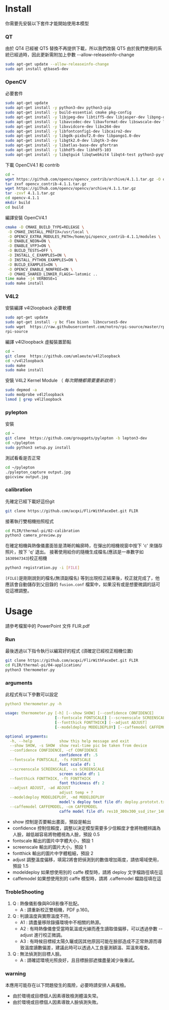 # Install
你需要先安裝以下套件才能開始使用本模型
### QT
由於 QT4 已經被 QT5 替換不再提供下載，所以我們改裝 QT5
由於我們使用的系統已經過時，因此更新需附加上參數 --allow-releaseinfo-change
```bash
sudo apt-get update --allow-releaseinfo-change 
sudo apt install qtbase5-dev
```
### OpenCV
必要套件
```bash
sudo apt-get update
sudo apt-get install -y python3-dev python3-pip
sudo apt-get install -y build-essential cmake pkg-config
sudo apt-get install -y libjpeg-dev libtiff5-dev libjasper-dev libpng-dev
sudo apt-get install -y libavcodec-dev libavformat-dev libswscale-dev libv4l-dev
sudo apt-get install -y libxvidcore-dev libx264-dev
sudo apt-get install -y libfontconfig1-dev libcairo2-dev
sudo apt-get install -y libgdk-pixbuf2.0-dev libpango1.0-dev
sudo apt-get install -y libgtk2.0-dev libgtk-3-dev
sudo apt-get install -y libatlas-base-dev gfortran
sudo apt-get install -y libhdf5-dev libhdf5-103
sudo apt-get install -y libqtgui4 libqtwebkit4 libqt4-test python3-pyqt5
```
下載 OpenCV4.1 和 contrib
```bash
cd ~
wget https://github.com/opencv/opencv_contrib/archive/4.1.1.tar.gz -O opencv_contrib-4.1.1.tar.gz
tar zxvf opencv_contrib-4.1.1.tar.gz
wget https://github.com/opencv/opencv/archive/4.1.1.tar.gz
tar -zxvf 4.1.1.tar.gz 
cd opencv-4.1.1
mkdir build
cd build
```
編譯安裝 OpenCV4.1
```bash
cmake -D CMAKE_BUILD_TYPE=RELEASE \
 -D CMAKE_INSTALL_PREFIX=/usr/local \
 -D OPENCV_EXTRA_MODULES_PATH=/home/pi/opencv_contrib-4.1.1/modules \
 -D ENABLE_NEON=ON \
 -D ENABLE_VFP3=ON \
 -D BUILD_TESTS=OFF \
 -D INSTALL_C_EXAMPLES=ON \
 -D INSTALL_PYTHON_EXAMPLES=ON \
 -D BUILD_EXAMPLES=ON \
 -D OPENCV_ENABLE_NONFREE=ON \
 -D CMAKE_SHARED_LINKER_FLAGS=-latomic ..
time make -j4 VERBOSE=1
sudo make install
```
### V4L2
安裝編譯 v4l2loopback 必要軟體
```bash
sudo apt-get update
sudo apt-get install -y bc flex bison  libncurses5-dev
sudo wget  https://raw.githubusercontent.com/notro/rpi-source/master/rpi-source -O /usr/bin/rpi-source && sudo chmod +x /usr/bin/rpi-source  && /usr/bin/rpi-source -q --tag-update
rpi-source
```
編譯 v4l2loopback 虛擬裝置節點
```bash
cd ~
git clone  https://github.com/umlaeute/v4l2loopback
cd ~/v4l2loopback
sudo make
sudo make install
```
安裝 V4L2 Kernel Module （ *每次開機都需要重新啟用* ）
```bash
sudo depmod -a
sudo modprobe v4l2loopback
lsmod | grep v4l2loopback
```
### pylepton
安裝
```bash
cd ~
git clone  https://github.com/groupgets/pylepton -b lepton3-dev
cd ~/pylepton
sudo python3 setup.py install
```
測試看看是否正常
```bash
cd ~/pylepton
./pylepton_capture output.jpg
gpicview output.jpg
```
### calibration
先確定已經下載好這份git
```bash
git clone https://github.com/acqxi/FlirWithFaceDet.git FLIR
```
接著執行雙相機拍照程式
```bash
cd FLIR/thermal-pi/02-calibration
python3 camera_preview.py
```
在確定相機與熱像儀畫面皆是清晰的輪廓時，在彈出的相機視窗中按下 'c' 來儲存照片，按下 'q' 退出。
接著使用給你的隨機生成檔名(應該是一串數字如 `1630947343`)校正相機
```bash
python3 registration.py -i [FILE]
```
`[FILE]`是剛剛說到的檔名(無須副檔名)
等到出現校正結果後，校正就完成了，他應該會自動儲存到父目錄的 `fusion.conf` 檔案中，如果沒有或是想要微調的話可從這裡調整。

# Usage
請參考檔案中的 PowerPoint 文件 FLIR.pdf
### Run
最後透過以下指令執行以編寫好的程式 (須確定已經校正相機位置)
``` bash
git clone https://github.com/acqxi/FlirWithFaceDet.git FLIR
cd FLIR/thermal-pi/04-application/
python3 thermometer.py
```
### arguments
此程式有以下參數可以設定
```yaml
python3 thermometer.py -h

usage: thermometer.py [-h] [--show SHOW] [--confidence CONFIDENCE]
                      [--fontscale FONTSCALE] [--screenscale SCREENSCALE]
                      [--fontthick FONTTHICK] [--adjust ADJUST]
                      [--modeldeploy MODELDEPLOY] [--caffemodel CAFFEMODEL]

optional arguments:
  -h, --help            show this help message and exit
  --show SHOW, -s SHOW  show real-time pic be taken from device
  --confidence CONFIDENCE, -cf CONFIDENCE
                        confidence df: .5
  --fontscale FONTSCALE, -fs FONTSCALE
                        font scale df: 1
  --screenscale SCREENSCALE, -ss SCREENSCALE
                        screen scale df: 1
  --fontthick FONTTHICK, -ft FONTTHICK
                        font thickness df: 2
  --adjust ADJUST, -ad ADJUST
                        adjust temp + ?
  --modeldeploy MODELDEPLOY, -md MODELDEPLOY
                        model's deploy text file df: deploy.prototxt.txt
  --caffemodel CAFFEMODEL, -cm CAFFEMODEL
                        caffe model file df: res10_300x300_ssd_iter_140000.caffemodel
```
- show
    控制是否要輸出畫面，預設是輸出
- confidence
    控制信賴度，調整以決定模型需要多少信賴度才會將物體辨識為人臉，越低越容易將物體視為人臉，預設 0.5
- fontscale
    輸出的圖片中字體大小，預設 1
- screenscale
    輸出的圖片大小，預設 1
- fontthick
    輸出的圖片中字體粗細，預設 2
- adjust
    調整溫度偏移，填寫2將會把偵測到的數值增加兩度，請依場域使用，預設 1.5
- modeldeploy
    如果想使用別的 caffe 模型時，請將 deploy 文字檔路徑填在這
- caffemodel
    如果想使用別的 caffe 模型時，請將 .caffemodel 檔路徑填在這

### TrobleShooting
1. Q : 熱像儀影像與RGB影像不批配。
    - A : 請重新校正雙相機，PDF p.160。
2. Q : 判讀溫度與實際溫度不符。
    - A1 : 請盡量移除錄攝環境中不相關的熱源。
    - A2 : 有時熱像儀會受當時氣溫或光線而產生讀取值偏移，可以透過參數 --adjust 進行校正微調。
    - A3 : 有時候目標經太陽久曬或因其他原因可能在臉部造成不正常熱源而導致溫度讀數偏差，建議此時可以透過人工良量測額溫、耳溫來複查。
3. Q : 無法偵測到目標人臉。
    - A : 請確認環境光照良好，且目標臉部遮擋盡量減少後重試。

### warning
本應用可能存在以下問題發生的風險，必要時請安排人員複檢。
- 由於環境或目標個人因素導致檢測體溫失常。
- 由於環境或目標個人因素導致人臉偵測失敗。
